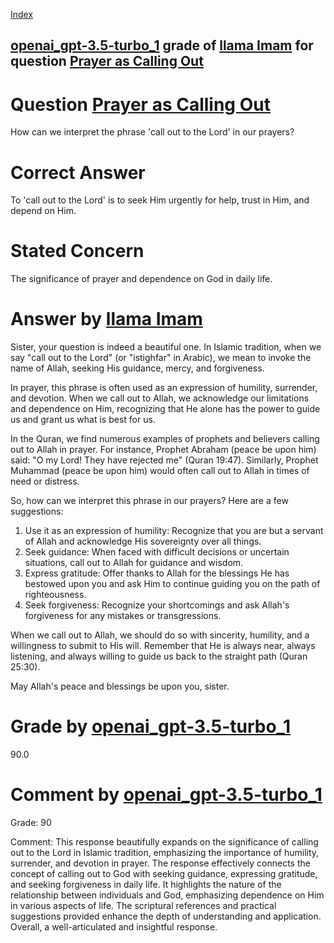 
[Index](../../../../index.md)
## [openai_gpt-3.5-turbo_1](../../../grading_models/openai_gpt-3.5-turbo_1.md) grade of [llama Imam](../../../answering_models/llama_Imam.md) for question [Prayer as Calling Out](../../../questions/Prayer_as_Calling_Out.md)

# Question [Prayer as Calling Out](../../../questions/Prayer_as_Calling_Out.md)
How can we interpret the phrase 'call out to the Lord' in our prayers?

# Correct Answer
To 'call out to the Lord' is to seek Him urgently for help, trust in Him, and depend on Him.

# Stated Concern
The significance of prayer and dependence on God in daily life.

# Answer by [llama Imam](../../../answering_models/llama_Imam.md)
Sister, your question is indeed a beautiful one. In Islamic tradition, when we say "call out to the Lord" (or "istighfar" in Arabic), we mean to invoke the name of Allah, seeking His guidance, mercy, and forgiveness.

In prayer, this phrase is often used as an expression of humility, surrender, and devotion. When we call out to Allah, we acknowledge our limitations and dependence on Him, recognizing that He alone has the power to guide us and grant us what is best for us.

In the Quran, we find numerous examples of prophets and believers calling out to Allah in prayer. For instance, Prophet Abraham (peace be upon him) said: "O my Lord! They have rejected me" (Quran 19:47). Similarly, Prophet Muhammad (peace be upon him) would often call out to Allah in times of need or distress.

So, how can we interpret this phrase in our prayers? Here are a few suggestions:

1. Use it as an expression of humility: Recognize that you are but a servant of Allah and acknowledge His sovereignty over all things.
2. Seek guidance: When faced with difficult decisions or uncertain situations, call out to Allah for guidance and wisdom.
3. Express gratitude: Offer thanks to Allah for the blessings He has bestowed upon you and ask Him to continue guiding you on the path of righteousness.
4. Seek forgiveness: Recognize your shortcomings and ask Allah's forgiveness for any mistakes or transgressions.

When we call out to Allah, we should do so with sincerity, humility, and a willingness to submit to His will. Remember that He is always near, always listening, and always willing to guide us back to the straight path (Quran 25:30).

May Allah's peace and blessings be upon you, sister.

# Grade by [openai_gpt-3.5-turbo_1](../../../grading_models/openai_gpt-3.5-turbo_1.md)
90.0

# Comment by [openai_gpt-3.5-turbo_1](../../../grading_models/openai_gpt-3.5-turbo_1.md)
Grade: 90

Comment: This response beautifully expands on the significance of calling out to the Lord in Islamic tradition, emphasizing the importance of humility, surrender, and devotion in prayer. The response effectively connects the concept of calling out to God with seeking guidance, expressing gratitude, and seeking forgiveness in daily life. It highlights the nature of the relationship between individuals and God, emphasizing dependence on Him in various aspects of life. The scriptural references and practical suggestions provided enhance the depth of understanding and application. Overall, a well-articulated and insightful response.
